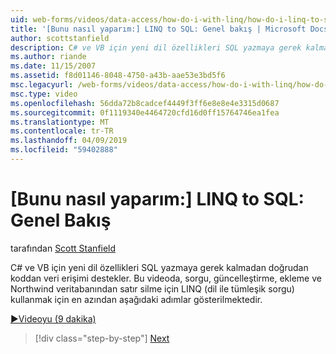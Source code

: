 ```yaml
---
uid: web-forms/videos/data-access/how-do-i-with-linq/how-do-i-linq-to-sql-overview
title: '[Bunu nasıl yaparım:] LINQ to SQL: Genel bakış | Microsoft Docs'
author: scottstanfield
description: C# ve VB için yeni dil özellikleri SQL yazmaya gerek kalmadan doğrudan koddan veri erişimi destekler. LINQ (dil int.. kullanmak için en azından aşağıdaki adımlar bu video gösterir
ms.author: riande
ms.date: 11/15/2007
ms.assetid: f8d01146-8048-4750-a43b-aae53e3bd5f6
msc.legacyurl: /web-forms/videos/data-access/how-do-i-with-linq/how-do-i-linq-to-sql-overview
msc.type: video
ms.openlocfilehash: 56dda72b8cadcef4449f3ff6e8e8e4e3315d0687
ms.sourcegitcommit: 0f1119340e4464720cfd16d0ff15764746ea1fea
ms.translationtype: MT
ms.contentlocale: tr-TR
ms.lasthandoff: 04/09/2019
ms.locfileid: "59402888"
---
```

# <a name="how-do-i-linq-to-sql-overview"></a>[Bunu nasıl yaparım:] LINQ to SQL: Genel Bakış

tarafından [Scott Stanfield](https://github.com/scottstanfield)

C# ve VB için yeni dil özellikleri SQL yazmaya gerek kalmadan doğrudan koddan veri erişimi destekler. Bu videoda, sorgu, güncelleştirme, ekleme ve Northwind veritabanından satır silme için LINQ (dil ile tümleşik sorgu) kullanmak için en azından aşağıdaki adımlar gösterilmektedir.

[&#9654;Videoyu (9 dakika)](https://channel9.msdn.com/Blogs/ASP-NET-Site-Videos/how-do-i-linq-to-sql-overview)

> [!div class="step-by-step"]
> [Next](how-do-i-linq-to-sql-data-model.md)
